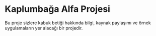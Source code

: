 # Kaplumbağa Alfa Projesi

Bu proje sizlere kabuk betiği hakkında bilgi, kaynak paylaşımı ve örnek uygulamaların yer alacağı bir projedir.
